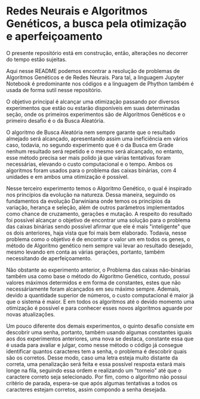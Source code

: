 # Redes Neurais e Algoritmos Genéticos, a busca pela otimização e aperfeiçoamento

O presente repositório está em construção, então, alterações no decorrer do tempo estão sujeitas.

Aqui nesse README podemos encontrar a resolução de problemas de Algoritmos Genéticos e de Redes Neurais. Para tal, a linguagem Jupyter Notebook é predominante nos códigos e a linguagem de Phython também é usada de forma sutil nesse repositório.

O objetivo principal é alcançar uma otimização passando por diversos experimentos que estão ou estarão disponíveis em suas determinadas seção, onde os primeiros experimentos são de Algoritmos Genéticos e o primeiro desafio é o da Busca Aleatória.

O algoritmo de Busca Aleatória nem sempre garante que o resultado almejado será alcançado, apresentando assim uma ineficiência em vários caso, todavia, no segundo experimento que é o da Busca em Grade nenhum resultado será repetido e o mesmo será alcançado, no entanto, esse método precisa ser mais polido já que várias tentativas foram necessárias, elevando o custo computacional e o tempo. Ambos os algoritmos foram usados para o problema das caixas binárias, com 4 unidades e em ambos uma otimização é possível.

Nesse terceiro experimento temos o Algoritmo Genético, o qual é inspirado nos princípios da evolução na natureza. Dessa maneira, seguindo os fundamentos da evolução Darwiniana onde temos os princípios da variação, herança e seleção, além de outros parâmetros implementados como chance de cruzamento, gerações e mutação. A respeito do resultado foi possível alcançar o objetivo de encontrar uma solução para o problema das caixas binárias sendo possível afirmar que ele é mais "inteligente" que os dois anteriores, haja vista que foi mais bem elaborado. Todavia, nesse problema como o objetivo é de encontrar o valor um em todos os genes, o método de Algoritmo genético nem sempre vai levar ao resultado desejado, mesmo levando em conta as várias gerações, portanto, também necessitando de aperfeiçoamento.

Não obstante ao experimento anterior, o Problema das caixas não-binárias também usa como base o método do Algoritmo Genético, contudo, possuí valores máximos determidos e em forma de constantes, estes que não necessáriamente foram alcançados em seu máximo sempre. Ademais, devido a quantidade superior de números, o custo computacional é maior já que o sistema é maior. E em todos os algoritmos até o devido momento uma otimização é possível e para conhecer esses novos algoritmos aguarde por novas atualizações.

Um pouco diferente dos demais experimentos, o quinto desafio consiste em descobrir uma senha, portanto, também usando algumas constantes iguais aos dos experimentos anteriores, uma nova se destaca, constante essa que é usada para avaliar e julgar, como nesse método o código já consegue identificar quantos caracteres tem a senha, o problema é descobrir quais são os corretos. Desse modo, caso uma letra esteja muito distante da correta, uma penalização será feita e essa possível resposta estará mais longe na fila, seguindo essa ordem e realizando um "torneio" até que o caractere correto seja selecionado. Por fim, como o algoritmo não possui critério de parada, espera-se que após algumas tentativas a todos os caracteres estejam corretos, assim compondo a senha desejada.